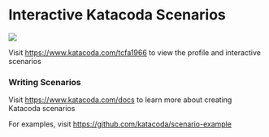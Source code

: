 # Interactive Katacoda Scenarios

[![](http://shields.katacoda.com/katacoda/tcfa1966/count.svg)](https://www.katacoda.com/tcfa1966 "Get your profile on Katacoda.com")

Visit https://www.katacoda.com/tcfa1966 to view the profile and interactive scenarios

### Writing Scenarios
Visit https://www.katacoda.com/docs to learn more about creating Katacoda scenarios

For examples, visit https://github.com/katacoda/scenario-example

